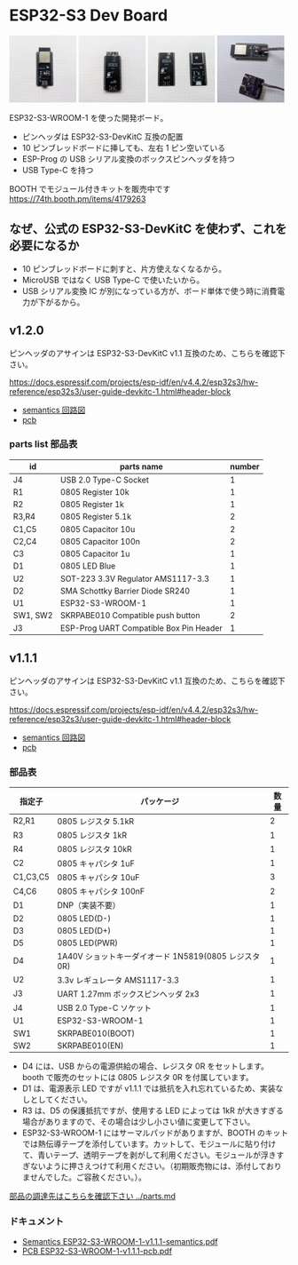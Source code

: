 # ESP32-S3 Dev Board

<img src="ESP32-S3-WROOM-1-v1.2.0-photo1.jpeg" width="24%"/>
<img src="ESP32-S3-WROOM-1-v1.2.0-photo2.jpeg" width="24%"/>
<img src="ESP32-S3-WROOM-1-v1.2.0-photo3.jpeg" width="24%"/>
<img src="ESP32-S3-WROOM-1-v1.2.0-photo4.jpeg" width="24%"/>

ESP32-S3-WROOM-1 を使った開発ボード。

- ピンヘッダは ESP32-S3-DevKitC 互換の配置
- 10 ピンブレッドボードに挿しても、左右 1 ピン空いている
- ESP-Prog の USB シリアル変換のボックスピンヘッダを持つ
- USB Type-C を持つ

BOOTH でモジュール付きキットを販売中です<br/>
https://74th.booth.pm/items/4179263

## なぜ、公式の ESP32-S3-DevKitC を使わず、これを必要になるか

- 10 ピンブレッドボードに刺すと、片方使えなくなるから。
- MicroUSB ではなく USB Type-C で使いたいから。
- USB シリアル変換 IC が別になっている方が、ボード単体で使う時に消費電力が下がるから。

## v1.2.0

ピンヘッダのアサインは ESP32-S3-DevKitC v1.1 互換のため、こちらを確認下さい。

https://docs.espressif.com/projects/esp-idf/en/v4.4.2/esp32s3/hw-reference/esp32s3/user-guide-devkitc-1.html#header-block

- [semantics 回路図](ESP32-S3-WROOM-1-v1.2.0-semantics.pdf)
- [pcb](ESP32-S3-WROOM-1-v1.2.0-pcb.pdf)

### parts list 部品表

| id       | parts name                              | number |
| -------- | --------------------------------------- | ------ |
| J4       | USB 2.0 Type-C Socket                   | 1      |
| R1       | 0805 Register 10k                       | 1      |
| R2       | 0805 Register 1k                        | 1      |
| R3,R4    | 0805 Register 5.1k                      | 2      |
| C1,C5    | 0805 Capacitor 10u                      | 2      |
| C2,C4    | 0805 Capacitor 100n                     | 2      |
| C3       | 0805 Capacitor 1u                       | 1      |
| D1       | 0805 LED Blue                           | 1      |
| U2       | SOT-223 3.3V Regulator AMS1117-3.3      | 1      |
| D2       | SMA Schottky Barrier Diode SR240        | 1      |
| U1       | ESP32-S3-WROOM-1                        | 1      |
| SW1, SW2 | SKRPABE010 Compatible push button       | 2      |
| J3       | ESP-Prog UART Compatible Box Pin Header | 1      |

## v1.1.1

ピンヘッダのアサインは ESP32-S3-DevKitC v1.1 互換のため、こちらを確認下さい。

https://docs.espressif.com/projects/esp-idf/en/v4.4.2/esp32s3/hw-reference/esp32s3/user-guide-devkitc-1.html#header-block

- [semantics 回路図](ESP32-S3-WROOM-1-v1.1.1-semantics.pdf)
- [pcb](ESP32-S3-WROOM-1-v1.1.1-pcb.pdf)

### 部品表

| 指定子   | パッケージ                                            | 数量 |
| -------- | ----------------------------------------------------- | ---- |
| R2,R1    | 0805 レジスタ 5.1kR                                   | 2    |
| R3       | 0805 レジスタ 1kR                                     | 1    |
| R4       | 0805 レジスタ 10kR                                    | 1    |
| C2       | 0805 キャパシタ 1uF                                   | 1    |
| C1,C3,C5 | 0805 キャパシタ 10uF                                  | 3    |
| C4,C6    | 0805 キャパシタ 100nF                                 | 2    |
| D1       | DNP（実装不要）                                       | 1    |
| D2       | 0805 LED(D-)                                          | 1    |
| D3       | 0805 LED(D+)                                          | 1    |
| D5       | 0805 LED(PWR)                                         | 1    |
| D4       | 1A40V ショットキーダイオード 1N5819(0805 レジスタ 0R) | 1    |
| U2       | 3.3v レギュレータ AMS1117-3.3                         | 1    |
| J3       | UART 1.27mm ボックスピンヘッダ 2x3                    | 1    |
| J4       | USB 2.0 Type-C ソケット                               | 1    |
| U1       | ESP32-S3-WROOM-1                                      | 1    |
| SW1      | SKRPABE010(BOOT)                                      | 1    |
| SW2      | SKRPABE010(EN)                                        | 1    |

- D4 には、USB からの電源供給の場合、レジスタ 0R をセットします。booth で販売のセットには 0805 レジスタ 0R を付属しています。
- D1 は、電源表示 LED ですが v1.1.1 では抵抗を入れ忘れているため、実装なしとしてください。
- R3 は、D5 の保護抵抗ですが、使用する LED によっては 1kR が大きすぎる場合がありますので、その場合は少し小さい値に変更して下さい。
- ESP32-S3-WROOM-1 にはサーマルパッドがありますが、BOOTH のキットでは熱伝導テープを添付しています。カットして、モジュールに貼り付けて、青いテープ、透明テープを剥がして利用ください。モジュールが浮きすぎないように押さえつけて利用ください。（初期販売物には、添付しておりませんでした。ご容赦ください。）。

[部品の調達先はこちらを確認下さい ../parts.md](../parts.md)

### ドキュメント

- [Semantics ESP32-S3-WROOM-1-v1.1.1-semantics.pdf](ESP32-S3-WROOM-1-v1.1.1-semantics.pdf)
- [PCB ESP32-S3-WROOM-1-v1.1.1-pcb.pdf](ESP32-S3-WROOM-1-v1.1.1-pcb.pdf)
